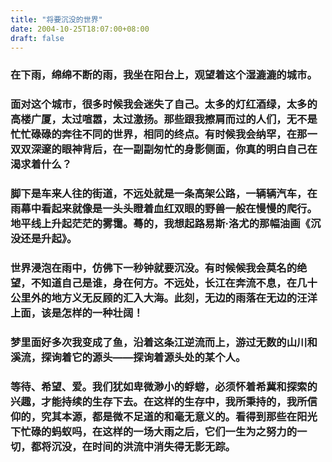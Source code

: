 ```yaml
---
title: "将要沉没的世界"
date: 2004-10-25T18:07:00+08:00
draft: false
---
```


### 在下雨，绵绵不断的雨，我坐在阳台上，观望着这个湿漉漉的城市。
### 面对这个城市，很多时候我会迷失了自己。太多的灯红酒绿，太多的高楼广厦，太过喧嚣，太过激扬。那些跟我擦肩而过的人们，无不是忙忙碌碌的奔往不同的世界，相同的终点。有时候我会纳罕，在那一双双深邃的眼神背后，在一副副匆忙的身影侧面，你真的明白自己在渴求着什么？
### 脚下是车来人往的街道，不远处就是一条高架公路，一辆辆汽车，在雨幕中看起来就像是一头头瞪着血红双眼的野兽一般在慢慢的爬行。地平线上升起茫茫的雾霭。蓦的，我想起路易斯·洛尤的那幅油画《沉没还是升起》。
### 世界浸泡在雨中，仿佛下一秒钟就要沉没。有时候候我会莫名的绝望，不知道自己是谁，身在何方。不远处，长江在奔流不息，在几十公里外的地方义无反顾的汇入大海。此刻，无边的雨落在无边的汪洋上面，该是怎样的一种壮阔！
### 梦里面好多次我变成了鱼，沿着这条江逆流而上，游过无数的山川和溪流，探询着它的源头——探询着源头处的某个人。
### 等待、希望、爱。我们犹如卑微渺小的蜉蝣，必须怀着希冀和探索的兴趣，才能持续的生存下去。在这样的生存中，我所秉持的，我所信仰的，究其本源，都是微不足道的和毫无意义的。看得到那些在阳光下忙碌的蚂蚁吗，在这样的一场大雨之后，它们一生为之努力的一切，都将沉没，在时间的洪流中消失得无影无踪。

